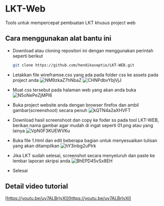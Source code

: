 # LKT-Web

Tools untuk mempercepat pembuatan LKT khusus project web

## Cara menggunakan alat bantu ini

- Download atau cloning repositori ini dengan menggunakan perintah seperti berikut

  ```bash
  git clone https://github.com/hendikaseptio/LKT-WEB.git 
  ```

- Letakkan file wireframse.css  yang ada pada folder css ke assets pada project anda
![NM9zkaZ7hNbaZ](https://github.com/hendikaseptio/LKT-WEB/assets/42084184/1512b9d3-61ce-444e-9f7e-b94caa467edf)
![CHNPdbvYbjVjJ](https://github.com/hendikaseptio/LKT-WEB/assets/42084184/1f1fadf1-1589-449a-82af-7724caf06a29)

- Muat css tersebut pada halaman web yang akan anda buka
![N5oNePeZjMPI6](https://github.com/hendikaseptio/LKT-WEB/assets/42084184/8a5032c1-c37e-418c-ae04-c5aea481528b)

- Buka project website anda dengan browser firefox dan ambil gambar(screenshoot) secara penuh 
![kQTN4a2aXHVFT](https://github.com/hendikaseptio/LKT-WEB/assets/42084184/976cb67f-e67f-420a-aa46-1cc9b5264c4e)

- Download hasil screenshoot dan copy ke foder ss pada tool LKT-WEB, berikan nama gambar agar mudah di ingat seperti 01.png atau yang lainya
![VpN0F3KUEWVKu](https://github.com/hendikaseptio/LKT-WEB/assets/42084184/6d701673-2851-4d75-a155-83a86254be33)

- Buka file 1.html dan edit beberapa bagian untuk menyesuaikan tulisan yang akan ditampilkan
![hY3inbg2uPIrk](https://github.com/hendikaseptio/LKT-WEB/assets/42084184/00573af4-0186-4479-96de-1f870b074191)

- Jika  LKT sudah selesai, screenshot secara menyeluruh dan paste ke lembar laporan skripsi anda
![BhEPD45vSx8EH](https://github.com/hendikaseptio/LKT-WEB/assets/42084184/2fbb4cff-06e8-429b-8b66-6a20061aff6b)

- Selesai

## Detail video tutorial

[https://youtu.be/uy7ALBrlyXI](https://youtu.be/uy7ALBrlyXI)

